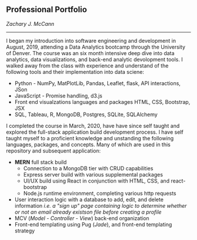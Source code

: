 ## __Professional Portfolio__

_Zachary J. McCann_

***

I began my introduction into software engineering and development in August, 2019, attending a Data Analytics bootcamp through the University of Denver. The course was an six month intensive deep dive into data analytics, data visualizations, and back-end analytic devolopment tools. I walked away from the class with experience and understand of the following tools and their implementation into data sciene:
+ Python - NumPy, MatPlotLib, Pandas, Leaflet, flask, API interactions, JSon
+ JavaScript - Promise handling, d3.js
+ Front end visualzations languages and packages HTML, CSS, Bootstrap, JSX
+ SQL, Tableau, R, MongoDB, Postgres, SQLite, SQLAlchemy

I completed the course in March, 2020, have have since self taught and explored the full-stack application build development process. I have self taught myself to a proficient knowledge and unstanding the following languages, packages, and concepts. Many of which are used in this repository and subsequent application:
+ __MERN__ full stack build
    + Connection to a MongoDB tier with CRUD capabilities
    + Express server build with various supplemental packages
    + UI/UX build using React in conjunction with HTML, CSS, and react-bootstrap
    + Node.js runtime environment, completing various http requests
+ User interaction logic with a database to add, edit, and delete information *i.e. a "sign up" page containing logic to determine whether or not an email already existson file before creating a profile*
+ MCV (*Model - Controller - View*) back-end organization
+ Front-end templating using Pug (*Jade*), and front-end templating strategy
